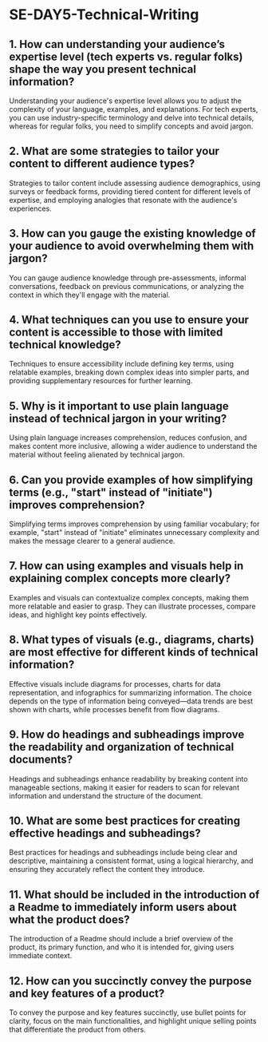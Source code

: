 # SE-DAY5-Technical-Writing
## 1. How can understanding your audience’s expertise level (tech experts vs. regular folks) shape the way you present technical information?
Understanding your audience's expertise level allows you to adjust the complexity of your language, examples, and explanations. For tech experts, you can use industry-specific terminology and delve into technical details, whereas for regular folks, you need to simplify concepts and avoid jargon.
## 2. What are some strategies to tailor your content to different audience types?
Strategies to tailor content include assessing audience demographics, using surveys or feedback forms, providing tiered content for different levels of expertise, and employing analogies that resonate with the audience's experiences.
## 3. How can you gauge the existing knowledge of your audience to avoid overwhelming them with jargon?
You can gauge audience knowledge through pre-assessments, informal conversations, feedback on previous communications, or analyzing the context in which they'll engage with the material.
## 4. What techniques can you use to ensure your content is accessible to those with limited technical knowledge?
Techniques to ensure accessibility include defining key terms, using relatable examples, breaking down complex ideas into simpler parts, and providing supplementary resources for further learning.
## 5. Why is it important to use plain language instead of technical jargon in your writing?
Using plain language increases comprehension, reduces confusion, and makes content more inclusive, allowing a wider audience to understand the material without feeling alienated by technical jargon.
## 6. Can you provide examples of how simplifying terms (e.g., "start" instead of "initiate") improves comprehension?
Simplifying terms improves comprehension by using familiar vocabulary; for example, "start" instead of "initiate" eliminates unnecessary complexity and makes the message clearer to a general audience.
## 7. How can using examples and visuals help in explaining complex concepts more clearly?
Examples and visuals can contextualize complex concepts, making them more relatable and easier to grasp. They can illustrate processes, compare ideas, and highlight key points effectively.
## 8. What types of visuals (e.g., diagrams, charts) are most effective for different kinds of technical information?
Effective visuals include diagrams for processes, charts for data representation, and infographics for summarizing information. The choice depends on the type of information being conveyed—data trends are best shown with charts, while processes benefit from flow diagrams.
## 9. How do headings and subheadings improve the readability and organization of technical documents?
Headings and subheadings enhance readability by breaking content into manageable sections, making it easier for readers to scan for relevant information and understand the structure of the document.
## 10. What are some best practices for creating effective headings and subheadings?
Best practices for headings and subheadings include being clear and descriptive, maintaining a consistent format, using a logical hierarchy, and ensuring they accurately reflect the content they introduce.
## 11. What should be included in the introduction of a Readme to immediately inform users about what the product does?
The introduction of a Readme should include a brief overview of the product, its primary function, and who it is intended for, giving users immediate context.
## 12. How can you succinctly convey the purpose and key features of a product?
To convey the purpose and key features succinctly, use bullet points for clarity, focus on the main functionalities, and highlight unique selling points that differentiate the product from others.

